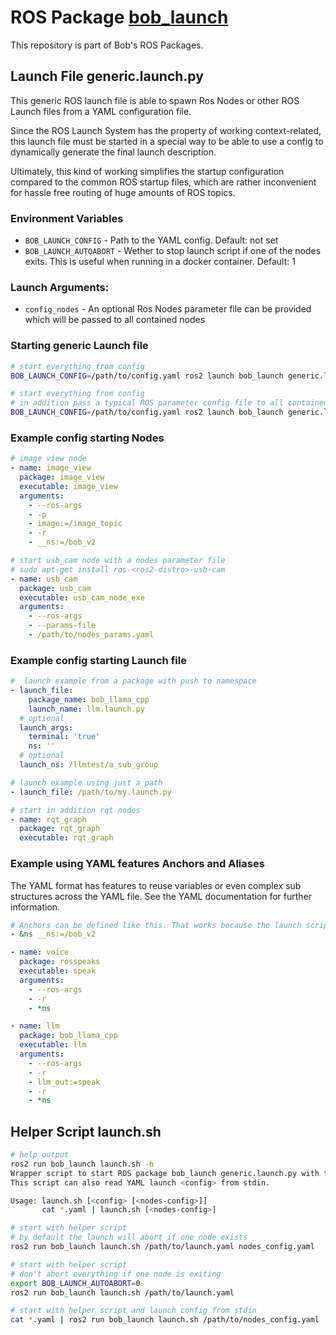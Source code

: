 # ROS Package [bob_launch](https://github.com/bob-ros2/bob_launch)
This repository is part of Bob's ROS Packages.

## Launch File generic.launch.py

This generic ROS launch file is able to spawn Ros Nodes or other ROS Launch files from a YAML configuration file.

Since the ROS Launch System has the property of working context-related, this launch file must be started in a special way to be able to use a config to dynamically generate the final launch description.

Ultimately, this kind of working simplifies the startup configuration compared to the common ROS startup files, which are rather inconvenient for hassle free routing of huge amounts of ROS topics.

### Environment Variables
* `BOB_LAUNCH_CONFIG` - Path to the YAML config. Default: not set
* `BOB_LAUNCH_AUTOABORT` - Wether to stop launch script if one of the nodes exits. This is useful when running in a docker container. Default: 1

### Launch Arguments:
* `config_nodes` - An optional Ros Nodes parameter file can be provided which will be passed to all contained nodes

### Starting generic Launch file
```bash
# start everything from config
BOB_LAUNCH_CONFIG=/path/to/config.yaml ros2 launch bob_launch generic.launch.py

# start everything from config 
# in addition pass a typical ROS parameter config file to all contained ros nodes within our config
BOB_LAUNCH_CONFIG=/path/to/config.yaml ros2 launch bob_launch generic.launch.py config_nodes:=nodes_config.yaml
```

### Example config starting Nodes
```YAML
# image view node
- name: image_view
  package: image_view
  executable: image_view
  arguments:
    - --ros-args
    - -p
    - image:=/image_topic
    - -r
    - __ns:=/bob_v2

# start usb_cam node with a nodes parameter file
# sudo apt-get install ros-<ros2-distro>-usb-cam
- name: usb_cam
  package: usb_cam
  executable: usb_cam_node_exe
  arguments:
    - --ros-args
    - --params-file
    - /path/to/nodes_params.yaml
```

### Example config starting Launch file
```YAML
#  launch example from a package with push to namespace
- launch_file: 
    package_name: bob_llama_cpp
    launch_name: llm.launch.py
  # optional
  launch_args:
    terminal: 'true'
    ns: ''
  # optional
  launch_ns: /llmtest/a_sub_group

# launch example using just a path
- launch_file: /path/to/my.launch.py

# start in addition rqt nodes
- name: rqt_graph
  package: rqt_graph
  executable: rqt_graph
```

### Example using YAML features Anchors and Aliases
The YAML format has features to reuse variables or even complex sub structures across the YAML file. See the YAML documentation for further information.
```YAML
# Anchors can be defined like this. That works because the launch script identifies nodes or launch configs from their properties names.
- &ns __ns:=/bob_v2

- name: voice
  package: rosspeaks
  executable: speak
  arguments:
    - --ros-args
    - -r
    - *ns

- name: llm
  package: bob_llama_cpp
  executable: llm
  arguments:
    - --ros-args
    - -r
    - llm_out:=speak
    - -r
    - *ns
```

## Helper Script launch.sh
```bash
# help output
ros2 run bob_launch launch.sh -h
Wrapper script to start ROS package bob_launch generic.launch.py with the given parameter.
This script can also read YAML launch <config> from stdin.

Usage: launch.sh [<config> [<nodes-config>]]
       cat *.yaml | launch.sh [<nodes-config>]
```
```bash
# start with helper script
# by default the launch will abort if one node exists
ros2 run bob_launch launch.sh /path/to/launch.yaml nodes_config.yaml

# start with helper script
# don't abort everything if one node is exiting
export BOB_LAUNCH_AUTOABORT=0
ros2 run bob_launch launch.sh /path/to/launch.yaml

# start with helper script and launch config from stdin
cat *.yaml | ros2 run bob_launch launch.sh /path/to/nodes_config.yaml
```
